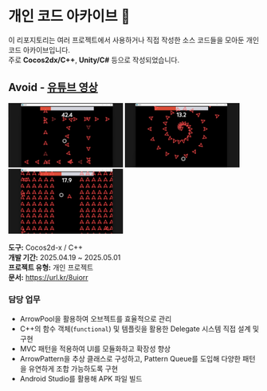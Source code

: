 # 개인 코드 아카이브 📁

이 리포지토리는 여러 프로젝트에서 사용하거나 직접 작성한 소스 코드들을 모아둔 개인 코드 아카이브입니다.  
주로 **Cocos2dx/C++**, **Unity/C#** 등으로 작성되었습니다.  



## Avoid - [유튜브 영상](https://youtu.be/789LNSwjU-s)
<p align="left">
  <img src="Image/Avoid_1.png" alt="Avoid1" width="230"/>
  <img src="Image/Avoid_2.png" alt="Avoid2" width="230"/>
  <img src="Image/Avoid_3.png" alt="Avoid3" width="230"/>
</p>

**도구:** Cocos2d-x / C++  
**개발 기간:** 2025.04.19 ~ 2025.05.01  
**프로젝트 유형:** 개인 프로젝트  
**문서:** https://url.kr/8uiorr  

### 담당 업무
- ArrowPool을 활용하여 오브젝트를 효율적으로 관리  
- C++의 함수 객체(`functional`) 및 템플릿을 활용한 Delegate 시스템 직접 설계 및 구현  
- MVC 패턴을 적용하여 UI를 모듈화하고 확장성 향상  
- ArrowPattern을 추상 클래스로 구성하고, Pattern Queue를 도입해 다양한 패턴을 유연하게 조합 가능하도록 구현  
- Android Studio를 활용해 APK 파일 빌드  
